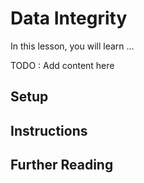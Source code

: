 # Data Integrity
In this lesson, you will learn ...

TODO : Add content here

## Setup

## Instructions

## Further Reading


